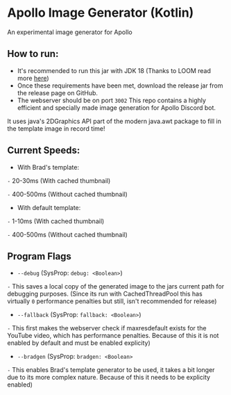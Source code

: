 # Apollo Image Generator (Kotlin)
An experimental image generator for Apollo

## How to run:
  * It's recommended to run this jar with JDK 18 (Thanks to LOOM read more [here](https://wiki.openjdk.java.net/display/loom/Main))
  * Once these requirements have been met, download the release jar from the release page on GitHub.
  * The webserver should be on port `3002`
This repo contains a highly efficient and specially made image generation for Apollo Discord bot.

It uses java's 2DGraphics API part of the modern java.awt package to fill in the template image in record time!

## Current Speeds:
* With Brad's template:

`-` 20-30ms (With cached thumbnail) 

`-` 400-500ms (Without cached thumbnail)

* With default template:

`-` 1-10ms (With cached thumbnail)

`-` 400-500ms (Without cached thumbnail)

## Program Flags

* `--debug` (SysProp: `debug: <Boolean>`)

`-` This saves a local copy of the generated image to the jars current path for debugging purposes. (Since its run with CachedThreadPool this has virtually `0` performance penalties but still, isn't recommended for release)

* `--fallback` (SysProp: `fallback: <Boolean>`)

`-` This first makes the webserver check if maxresdefault exists for the YouTube video, which has performance penalties. Because of this it is not enabled by default and must be enabled explicity)

* `--bradgen` (SysProp: `bradgen: <Boolean>`

`-` This enables Brad's template generator to be used, it takes a bit longer due to its more complex nature. Because of this it needs to be explicity enabled)
